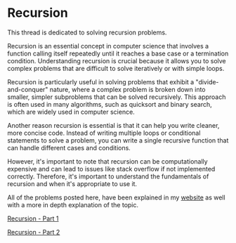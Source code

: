 # Recursion
This thread is dedicated to solving recursion problems.

Recursion is an essential concept in computer science that involves a function calling itself repeatedly until it reaches a base case or a termination condition. Understanding recursion is crucial because it allows you to solve complex problems that are difficult to solve iteratively or with simple loops.

Recursion is particularly useful in solving problems that exhibit a "divide-and-conquer" nature, where a complex problem is broken down into smaller, simpler subproblems that can be solved recursively. This approach is often used in many algorithms, such as quicksort and binary search, which are widely used in computer science.

Another reason recursion is essential is that it can help you write cleaner, more concise code. Instead of writing multiple loops or conditional statements to solve a problem, you can write a single recursive function that can handle different cases and conditions.

However, it's important to note that recursion can be computationally expensive and can lead to issues like stack overflow if not implemented correctly. Therefore, it's important to understand the fundamentals of recursion and when it's appropriate to use it.

All of the problems posted here, have been explained in my [website](aevmorfop.co.uk) as well with a more in depth explanation of the topic.

[Recursion - Part 1](http://www.aevmorfop.co.uk/topics/guides)

[Recursion - Part 2](http://www.aevmorfop.co.uk/topics/guides/recursion_part_2)
